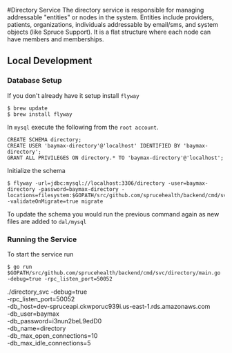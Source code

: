 #Directory Service
The directory service is responsible for managing addressable "entities" or nodes in the system. Entities include providers, patients, organizations, individuals addressable by email/sms, and system objects (like Spruce Support). It is a flat structure where each node can have members and memberships. 

## Local Development
### Database Setup
If you don't already have it setup install `flyway`

```
$ brew update
$ brew install flyway
```

In `mysql` execute the following from the `root account`.

```
CREATE SCHEMA directory;
CREATE USER 'baymax-directory'@'localhost' IDENTIFIED BY 'baymax-directory';
GRANT ALL PRIVILEGES ON directory.* TO 'baymax-directory'@'localhost';
```

Initialize the schema

```
$ flyway -url=jdbc:mysql://localhost:3306/directory -user=baymax-directory -password=baymax-directory -locations=filesystem:$GOPATH/src/github.com/sprucehealth/backend/cmd/svc/directory/internal/dal/mysql -validateOnMigrate=true migrate
```

To update the schema you would run the previous command again as new files are added to `dal/mysql`

### Running the Service
To start the service run

```
$ go run $GOPATH/src/github.com/sprucehealth/backend/cmd/svc/directory/main.go -debug=true -rpc_listen_port=50052
```

./directory_svc -debug=true \
-rpc_listen_port=50052 \
-db_host=dev-spruceapi.ckwporuc939i.us-east-1.rds.amazonaws.com \
-db_user=baymax \
-db_password=i3nun2beL9edD0 \
-db_name=directory \
-db_max_open_connections=10 \
-db_max_idle_connections=5